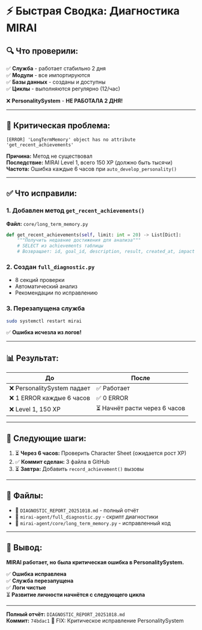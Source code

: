 # ⚡ Быстрая Сводка: Диагностика MIRAI

## 🔍 Что проверили:

✅ **Служба** - работает стабильно 2 дня  
✅ **Модули** - все импортируются  
✅ **Базы данных** - созданы и доступны  
✅ **Циклы** - выполняются регулярно (12/час)  

❌ **PersonalitySystem** - **НЕ РАБОТАЛА 2 ДНЯ!**

---

## 🔴 Критическая проблема:

```
[ERROR] 'LongTermMemory' object has no attribute 'get_recent_achievements'
```

**Причина:** Метод не существовал  
**Последствие:** MIRAI Level 1, всего 150 XP (должно быть тысячи)  
**Частота:** Ошибка каждые 6 часов при `auto_develop_personality()`

---

## ✅ Что исправили:

### 1. Добавлен метод `get_recent_achievements()`
**Файл:** `core/long_term_memory.py`
```python
def get_recent_achievements(self, limit: int = 20) -> List[Dict]:
    """Получить недавние достижения для анализа"""
    # SELECT из achievements таблицы
    # Возвращает: id, goal_id, description, result, created_at, impact
```

### 2. Создан `full_diagnostic.py`
- 8 секций проверки
- Автоматический анализ
- Рекомендации по исправлению

### 3. Перезапущена служба
```bash
sudo systemctl restart mirai
```

✅ **Ошибка исчезла из логов!**

---

## 📊 Результат:

| До | После |
|----|-------|
| ❌ PersonalitySystem падает | ✅ Работает |
| ❌ 1 ERROR каждые 6 часов | ✅ 0 ERROR |
| ❌ Level 1, 150 XP | ⏳ Начнёт расти через 6 часов |

---

## 🎯 Следующие шаги:

1. ⏳ **Через 6 часов:** Проверить Character Sheet (ожидается рост XP)
2. ✅ **Коммит сделан:** 3 файла в GitHub
3. ⏳ **Завтра:** Добавить `record_achievement()` вызовы

---

## 📝 Файлы:

- 📄 `DIAGNOSTIC_REPORT_20251018.md` - полный отчёт
- 🐍 `mirai-agent/full_diagnostic.py` - скрипт диагностики
- 🔧 `mirai-agent/core/long_term_memory.py` - исправленный код

---

## 🤖 Вывод:

**MIRAI работает, но была критическая ошибка в PersonalitySystem.**

✅ **Ошибка исправлена**  
✅ **Служба перезапущена**  
✅ **Логи чистые**  
⏳ **Развитие личности начнётся с следующего цикла**

---

**Полный отчёт:** `DIAGNOSTIC_REPORT_20251018.md`  
**Коммит:** `74bdac1` 🔧 FIX: Критическое исправление PersonalitySystem
